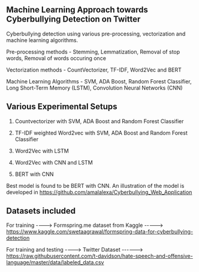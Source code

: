 
Machine Learning Approach towards Cyberbullying Detection on Twitter
--------------------------------------------------------------------

Cyberbullying detection using various pre-processing, vectorization and machine learning algorithms.

Pre-processing methods - Stemming, Lemmatization, Removal of stop words, Removal of words occuring once

Vectorization methods -  CountVectorizer, TF-IDF, Word2Vec and BERT

Machine Learning Algorithms - SVM, ADA Boost, Random Forest Classifier, Long Short-Term Memory (LSTM), Convolution Neural Networks (CNN)



Various Experimental Setups
---------------------------

1) Countvectorizer with SVM, ADA Boost and Random Forest Classifier

2) TF-IDF weighted Word2vec with SVM, ADA Boost and Random Forest Classifier

3) Word2Vec with LSTM 

4) Word2Vec with CNN and LSTM

5) BERT with CNN

Best model is found to be BERT with CNN. An illustration of the model is developed in https://github.com/amalalexa/Cyberbullying_Web_Application


Datasets included
------------------

For training ----> Formspring.me dataset from Kaggle -----> https://www.kaggle.com/swetaagrawal/formspring-data-for-cyberbullying-detection

For training and testing ----> Twitter Dataset ------> https://raw.githubusercontent.com/t-davidson/hate-speech-and-offensive-language/master/data/labeled_data.csv


